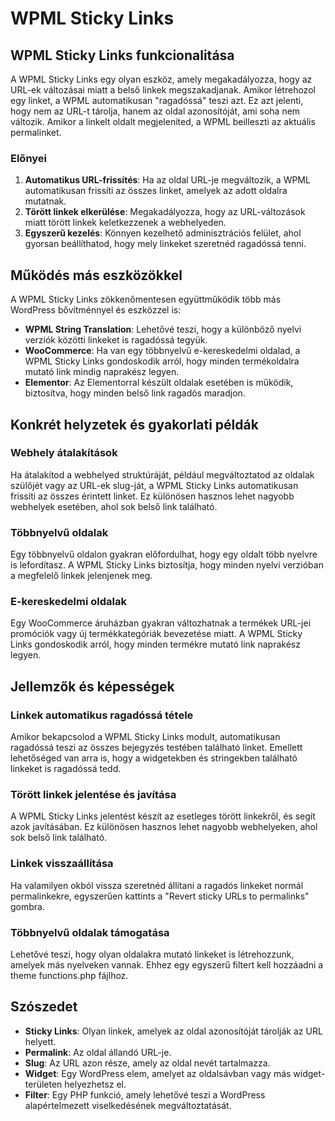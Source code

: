 # WPML Sticky Links

## WPML Sticky Links funkcionalitása

A WPML Sticky Links egy olyan eszköz, amely megakadályozza, hogy az URL-ek változásai miatt a belső linkek megszakadjanak. Amikor létrehozol egy linket, a WPML automatikusan "ragadóssá" teszi azt. Ez azt jelenti, hogy nem az URL-t tárolja, hanem az oldal azonosítóját, ami soha nem változik. Amikor a linkelt oldalt megjeleníted, a WPML beilleszti az aktuális permalinket.

### Előnyei

1. **Automatikus URL-frissítés**: Ha az oldal URL-je megváltozik, a WPML automatikusan frissíti az összes linket, amelyek az adott oldalra mutatnak.
2. **Törött linkek elkerülése**: Megakadályozza, hogy az URL-változások miatt törött linkek keletkezzenek a webhelyeden.
3. **Egyszerű kezelés**: Könnyen kezelhető adminisztrációs felület, ahol gyorsan beállíthatod, hogy mely linkeket szeretnéd ragadóssá tenni.

## Működés más eszközökkel

A WPML Sticky Links zökkenőmentesen együttműködik több más WordPress bővítménnyel és eszközzel is:

- **WPML String Translation**: Lehetővé teszi, hogy a különböző nyelvi verziók közötti linkeket is ragadóssá tegyük.
- **WooCommerce**: Ha van egy többnyelvű e-kereskedelmi oldalad, a WPML Sticky Links gondoskodik arról, hogy minden termékoldalra mutató link mindig naprakész legyen.
- **Elementor**: Az Elementorral készült oldalak esetében is működik, biztosítva, hogy minden belső link ragadós maradjon.

## Konkrét helyzetek és gyakorlati példák

### Webhely átalakítások

Ha átalakítod a webhelyed struktúráját, például megváltoztatod az oldalak szülőjét vagy az URL-ek slug-ját, a WPML Sticky Links automatikusan frissíti az összes érintett linket. Ez különösen hasznos lehet nagyobb webhelyek esetében, ahol sok belső link található.

### Többnyelvű oldalak

Egy többnyelvű oldalon gyakran előfordulhat, hogy egy oldalt több nyelvre is lefordítasz. A WPML Sticky Links biztosítja, hogy minden nyelvi verzióban a megfelelő linkek jelenjenek meg.

### E-kereskedelmi oldalak

Egy WooCommerce áruházban gyakran változhatnak a termékek URL-jei promóciók vagy új termékkategóriák bevezetése miatt. A WPML Sticky Links gondoskodik arról, hogy minden termékre mutató link naprakész legyen.

## Jellemzők és képességek

### Linkek automatikus ragadóssá tétele

Amikor bekapcsolod a WPML Sticky Links modult, automatikusan ragadóssá teszi az összes bejegyzés testében található linket. Emellett lehetőséged van arra is, hogy a widgetekben és stringekben található linkeket is ragadóssá tedd.

### Törött linkek jelentése és javítása

A WPML Sticky Links jelentést készít az esetleges törött linkekről, és segít azok javításában. Ez különösen hasznos lehet nagyobb webhelyeken, ahol sok belső link található.

### Linkek visszaállítása

Ha valamilyen okból vissza szeretnéd állítani a ragadós linkeket normál permalinkekre, egyszerűen kattints a "Revert sticky URLs to permalinks" gombra.

### Többnyelvű oldalak támogatása

Lehetővé teszi, hogy olyan oldalakra mutató linkeket is létrehozzunk, amelyek más nyelveken vannak. Ehhez egy egyszerű filtert kell hozzáadni a theme functions.php fájlhoz.

## Szószedet

- **Sticky Links**: Olyan linkek, amelyek az oldal azonosítóját tárolják az URL helyett.
- **Permalink**: Az oldal állandó URL-je.
- **Slug**: Az URL azon része, amely az oldal nevét tartalmazza.
- **Widget**: Egy WordPress elem, amelyet az oldalsávban vagy más widget-területen helyezhetsz el.
- **Filter**: Egy PHP funkció, amely lehetővé teszi a WordPress alapértelmezett viselkedésének megváltoztatását.